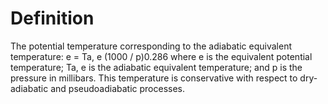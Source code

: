 # Definition

The potential temperature corresponding to the adiabatic equivalent
temperature: e = Ta, e (1000 / p)0.286 where e is the equivalent
potential temperature; Ta, e is the adiabatic equivalent temperature;
and p is the pressure in millibars. This temperature is conservative
with respect to dry-adiabatic and pseudoadiabatic processes.
